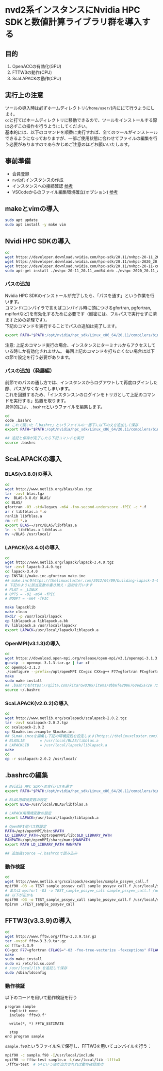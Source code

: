 # nvd2系インスタンスにNvidia HPC SDKと数値計算ライブラリ群を導入する
## 目的
1. OpenACCの有効化(GPU)
2. FTTW3の動作(CPU)
3. ScaLAPACKの動作(CPU)

## 実行上の注意
ツールの導入時は必ずホームディレクトリ(`/home/user/`)内ににて行うようにします。<br/>
`cd`と打てばホームディレクトリに移動できるので、ツールをインストールする際は必ずこの操作を行うようにしてください。<br/>
基本的には、以下のコマンドを順番に実行すれば、全てのツールがインストールできるようになっておりますが、一部ご使用状態に合わせてファイルの編集を行う必要がありますのであらかじめご注意のほどお願いいたします。

## 事前準備
- 会員登録
- `nvd2dl`インスタンスの作成
- インスタンスへの接続確認
[参考](https://gpu-advance.highreso.jp/blog/?p=232)
- VSCodeからのファイル編集環境確立(オプション)
[参考](https://gpu-advance.highreso.jp/blog/?p=301)

## makeとvimの導入
```bash
sudo apt update
sudo apt install -y make vim
```

## Nvidi HPC SDKの導入
```bash
cd
wget https://developer.download.nvidia.com/hpc-sdk/20.11/nvhpc-20-11_20.11_amd64.deb
wget https://developer.download.nvidia.com/hpc-sdk/20.11/nvhpc-2020_20.11_amd64.deb 
wget https://developer.download.nvidia.com/hpc-sdk/20.11/nvhpc-20-11-cuda-multi_20.11_amd64.deb
sudo apt-get install ./nvhpc-20-11_20.11_amd64.deb ./nvhpc-2020_20.11_amd64.deb ./nvhpc-20-11-cuda-multi_20.11_amd64.deb
```

### パスの追加
Nvidia HPC SDKのインストールが完了したら、「パスを通す」という作業を行います。<br/>
コマンド(コンパイラで言えばコンパイル時に頭につけるgfortran, pgfortran, mpifortなど)を有効化するために必要です（厳密には、フルパスで実行せずに済ますための処理です）。<br/>
下記のコマンドを実行することでパスの追加は完了します。
```bash
export PATH="$PATH:/opt/nvidia/hpc_sdk/Linux_x86_64/20.11/compilers/bin"
```

注意: 上記のコマンド実行の場合、インスタンスにターミナルからアクセスしている時しか有効化されません。
毎回上記のコマンドを打ちたくない場合は以下の節で設定を行う必要があります。

### パスの追加（発展編）
前節でのパスの通し方では、インスタンスからログアウトして再度ログインした際、パスがなくなってしまいます。<br/>
これを回避するため、「インスタンスンのログインをトリガとして上記のコマンドを実行する」処置を取ります。<br/>
具体的には、`.bashrc`というファイルを編集します。<br/>
```bash
cd
code .bashrc
## これで開いた「.bashrc」というファイルの一番下に以下の文を追加して保存
export PATH="$PATH:/opt/nvidia/hpc_sdk/Linux_x86_64/20.11/compilers/bin"

## 追記と保存が完了したら下記コマンドを実行
source .bashrc
```

## ScaLAPACKの導入
### BLAS(v3.8.0)の導入
```bash
cd
wget http://www.netlib.org/blas/blas.tgz
tar -zxvf blas.tgz
mv  BLAS-3.8.0/ BLAS/
cd BLAS/
gfortran -O3 -std=legacy -m64 -fno-second-underscore -fPIC -c *.f
ar r libfblas.a *.o
ranlib libfblas.a
rm -rf *.o
export BLAS=~/src/BLAS/libfblas.a
ln -s libfblas.a libblas.a
mv ~/BLAS /usr/local/
```

### LAPACK(v3.4.0)の導入
```bash
cd
wget http://www.netlib.org/lapack/lapack-3.4.0.tgz
tar -zxvf lapack-3.4.0.tgz
cd lapack-3.4.0
cp INSTALL/make.inc.gfortran make.inc
## make.incをhttps://thelinuxcluster.com/2012/04/09/building-lapack-3-4-with-intel-and-gnu-compiler/ に従って編集します
# 下記のように該当変数の書き換え・追加を行います
# PLAT = _LINUX
# OPTS = -O2 -m64 -fPIC
# NOOPT = -m64 -fPIC

make lapacklib
make clean
mkdir -p /usr/local/lapack
cp liblapack.a liblapack.a.bk
mv liblapack.a /usr/local/lapack/
export LAPACK=/usr/local/lapack/liblapack.a
```

### OpenMPI(v3.1.3)の導入
```bash
cd
wget https://download.open-mpi.org/release/open-mpi/v3.1/openmpi-3.1.3.tar.gz --no-check-certificate
gunzip -c openmpi-3.1.3.tar.gz | tar xf -
cd openmpi-3.1.3
./configure --prefix=/opt/openMPI CC=gcc CXX=g++ F77=gfortran FC=gfortran
make
sudo make install
## .bashrcをhttps://qiita.com/kitarow0309/items/8bb6fe2006760ed5a72e に従って編集する
source ~/.bashrc
```

### ScaLAPACK(v2.0.2)の導入
```bash
cd
wget http://www.netlib.org/scalapack/scalapack-2.0.2.tgz
tar -zxvf scalapack-2.0.2.tgz
cd scalapack-2.0.2
cp SLmake.inc.example SLmake.inc
## SLmak.inceを編集し下記の環境変数を設定します(https://thelinuxcluster.com/2020/05/13/compiling-scalapack-2-0-2-on-centos-7/)
# BLASLIB       = /usr/local/BLAS/libblas.a
# LAPACKLIB     = /usr/local/lapack/liblapack.a
make
cd
cp -r scalapack-2.0.2 /usr/local/
```

## .bashrcの編集
```bash
# Nvidia HPC SDKへの実行パスを通す
export PATH="$PATH:/opt/nvidia/hpc_sdk/Linux_x86_64/20.11/compilers/bin"

# BLAS用環境変数の設定
export BLAS=/usr/local/BLAS/libfblas.a

# LAPACK用環境変数の設定
export LAPACK=/usr/local/lapack/liblapack.a

# OpenMPI用パス群設定
PATH=/opt/openMPI/bin:$PATH
LD_LIBRARY_PATH=/opt/openMPI/lib:$LD_LIBRARY_PATH
MANPATH=/opt/openMPI/share/man:$MANPATH
export PATH LD_LIBRARY_PATH MANPATH

## 追加後source ~/.bashrchで読み込み
```

### 動作検証
```bash
cd
wget http://www.netlib.org/scalapack/examples/sample_pssyev_call.f
mpif90 -O3 -o TEST_sample_pssyev_call sample_pssyev_call.f /usr/local/scalapack-2.0.2/libscalapack.a -llapack -L/usr/local/lapack/lib -lblas -L/usr/local/BLAS
# または mpifort -O3 -o TEST_sample_pssyev_call sample_pssyev_call.f /usr/local/scalapack-2.0.2/libscalapack.a -llapack -L/usr/local/lapack/lib -lblas -L/usr/local/BLAS
## 以下が正かも
mpif90 -O3 -o TEST_sample_pssyev_call sample_pssyev_call.f /usr/local/scalapack-2.0.2/libscalapack.a -llapack -L/usr/local/lapack -lblas -L/usr/local/BLAS
mpirun ./TEST_sample_pssyev_call
```

## FFTW3(v3.3.9)の導入
```bash
cd
wget http://www.fftw.org/fftw-3.3.9.tar.gz
tar -xvzof fftw-3.3.9.tar.gz
cd fftw-3.3.9
CC=gcc F77=gfortran CFLAGS="-O3 -fno-tree-vectorize -fexceptions" FFLAGS="-O3 -fno-tree-vectorize -fexceptions" ./configure --prefix=/usr/local --enable-threads --enable-shared --enable-static
make
sudo make install
sudo vi /etc/ld.so.conf
# /usr/local/lib を追記して保存
sudo /sbin/ldconfig
```

### 動作検証
以下のコードを用いて動作検証を行う
```Fortran
program sample
  implicit none
  include 'fftw3.f'

  write(*, *) FFTW_ESTIMATE

  stop
end program sample
```
`sample.f90`というファイル名で保存し、FFTW3を用いてコンパイルを行う：
```bash
mpif90 -c sample.f90 -I/usr/local/include
mpif90 -o fftw-test sample.o -L/usr/local/lib -lfftw3
./fftw-test  # 64という値が出力されれば動作確認成功
```